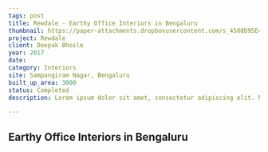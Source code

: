 ```yaml
---
tags: post
title: Rewdale - Earthy Office Interiors in Bengaluru
thumbnail: https://paper-attachments.dropboxusercontent.com/s_4508D95E495416561EFE55D99D582C6CA0379F069476CDAE53FE8BA597172F7B_1729260699218__DSC8066.jpg
project: Rewdale
client: Deepak Bhosle
year: 2017
date:
category: Interiors
site: Sampangiram Nagar, Bengaluru
built_up_area: 3000
status: Completed
description: Lorem ipsum dolor sit amet, consectetur adipiscing elit. Nullam ultricies interdum tortor, sit amet gravida ipsum fermentum ut. Aenean sagittis metus justo, at vestibulum elit malesuada a. Suspendisse dictum, sapien eu tincidunt convallis, elit urna rhoncus leo, ac fermentum lorem libero in magna. Integer scelerisque odio et convallis faucibus.

---
```


## Earthy Office Interiors in Bengaluru

